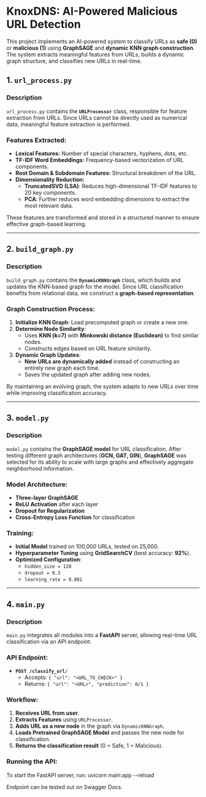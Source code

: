 # KnoxDNS: AI-Powered Malicious URL Detection  

This project implements an AI-powered system to classify URLs as **safe (0)** or **malicious (1)** using **GraphSAGE** and **dynamic KNN graph construction**. The system extracts meaningful features from URLs, builds a dynamic graph structure, and classifies new URLs in real-time.

## 1. `url_process.py`
### Description
`url_process.py` contains the **`URLProcessor`** class, responsible for feature extraction from URLs. Since URLs cannot be directly used as numerical data, meaningful feature extraction is performed.

### Features Extracted:
- **Lexical Features:** Number of special characters, hyphens, dots, etc.
- **TF-IDF Word Embeddings:** Frequency-based vectorization of URL components.
- **Root Domain & Subdomain Features:** Structural breakdown of the URL.
- **Dimensionality Reduction:**  
  - **TruncatedSVD (LSA)**: Reduces high-dimensional TF-IDF features to 20 key components.  
  - **PCA**: Further reduces word embedding dimensions to extract the most relevant data.

These features are transformed and stored in a structured manner to ensure effective graph-based learning.

---

## 2. `build_graph.py`
### Description
`build_graph.py` contains the **`DynamicKNNGraph`** class, which builds and updates the KNN-based graph for the model. Since URL classification benefits from relational data, we construct a **graph-based representation**.

### Graph Construction Process:
1. **Initialize KNN Graph**: Load precomputed graph or create a new one.
2. **Determine Node Similarity**:  
   - Uses **KNN (k=7)** with **Minkowski distance (Euclidean)** to find similar nodes.  
   - Constructs edges based on URL feature similarity.
3. **Dynamic Graph Updates**:  
   - **New URLs are dynamically added** instead of constructing an entirely new graph each time.  
   - Saves the updated graph after adding new nodes.

By maintaining an evolving graph, the system adapts to new URLs over time while improving classification accuracy.

---

## 3. `model.py`
### Description
`model.py` contains the **GraphSAGE model** for URL classification. After testing different graph architectures (**GCN, GAT, GIN**), **GraphSAGE** was selected for its ability to scale with large graphs and effectively aggregate neighborhood information.

### Model Architecture:
- **Three-layer GraphSAGE**  
- **ReLU Activation** after each layer  
- **Dropout for Regularization**  
- **Cross-Entropy Loss Function** for classification  

### Training:
- **Initial Model** trained on 100,000 URLs, tested on 25,000.
- **Hyperparameter Tuning** using **GridSearchCV** (best accuracy: **92%**).
- **Optimized Configuration**:  
  - `hidden_size = 128`
  - `dropout = 0.3`
  - `learning_rate = 0.001`

---

## 4. `main.py`
### Description
`main.py` integrates all modules into a **FastAPI** server, allowing real-time URL classification via an API endpoint.

### API Endpoint:
- **`POST /classify_url/`**  
  - Accepts: `{ "url": "<URL_TO_CHECK>" }`  
  - Returns: `{ "url": "<URL>", "prediction": 0/1 }`  

### Workflow:
1. **Receives URL from user.**  
2. **Extracts Features** using `URLProcessor`.  
3. **Adds URL as a new node** in the graph via `DynamicKNNGraph`.  
4. **Loads Pretrained GraphSAGE Model** and passes the new node for classification.  
5. **Returns the classification result** (0 = Safe, 1 = Malicious).  

### Running the API:
To start the FastAPI server, run:
uvicorn main:app --reload

Endpoint can be tested out on Swagger Docs.
